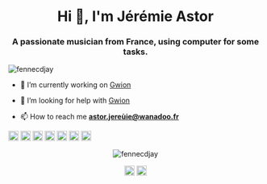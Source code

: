 <h1 align="center">Hi 👋, I'm Jérémie Astor</h1>
<h3 align="center">A passionate musician from France, using computer for some tasks.</h3>

<p align="left"> <img src="https://komarev.com/ghpvc/?username=fennecdjay" alt="fennecdjay" /> </p>

- 🔭 I’m currently working on [Gwion](https://fennecdjay.github.io/Gwion/)

- 🤔 I’m looking for help with [Gwion](https://fennecdjay.github.io/Gwion/)

- 📫 How to reach me **astor.jereùie@wanadoo.fr**

<p align="left"><img src="https://devicons.github.io/devicon/devicon.git/icons/c/c-original.svg" alt="c" width="20" height="20"/> <img src="https://devicons.github.io/devicon/devicon.git/icons/cplusplus/cplusplus-original.svg" alt="cplusplus" width="20" height="20"/> <img src="https://devicons.github.io/devicon/devicon.git/icons/html5/html5-original-wordmark.svg" alt="html5" width="20" height="20"/> <img src="https://devicons.github.io/devicon/devicon.git/icons/javascript/javascript-original.svg" alt="javascript" width="20" height="20"/> <img src="https://devicons.github.io/devicon/devicon.git/icons/typescript/typescript-original.svg" alt="typescript" width="20" height="20"/> <img src="https://devicons.github.io/devicon/devicon.git/icons/python/python-original-wordmark.svg" alt="python" width="20" height="20"/> <img src="https://devicons.github.io/devicon/devicon.git/icons/linux/linux-original.svg" alt="linux" width="20" height="20"/></p><p align="center"> <img src="https://github-readme-stats.vercel.app/api?username=fennecdjay&show_icons=true" alt="fennecdjay" /> </p>

<p align="center">
<a href="https://dev.to/fennecdjay" target="blank"><img align="center" src="https://cdn.jsdelivr.net/npm/simple-icons@3.0.1/icons/dev-dot-to.svg" alt="fennecdjay" height="20" width="20" /></a>
<a href="https://stackoverflow.com/users/10889137" target="blank"><img align="center" src="https://cdn.jsdelivr.net/npm/simple-icons@3.0.1/icons/stackoverflow.svg" alt="10889137" height="20" width="20" /></a>
</p>
